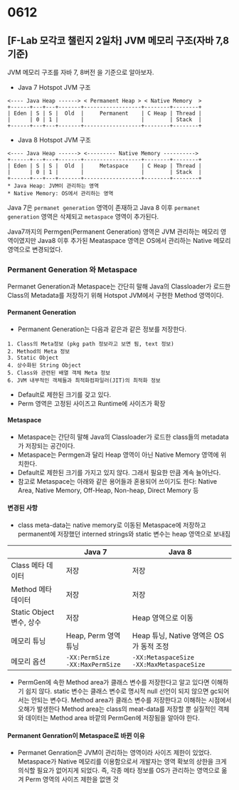 # 0612

## [F-Lab 모각코 챌린지 2일차] JVM 메모리 구조(자바 7,8 기준)
JVM 메모리 구조를 자바 7, 8버전 을 기준으로 알아보자.

- Java 7 Hotspot JVM 구조
```
<---- Java Heap ------> < Permanent Heap > < Native Memory  >
+------+---+---+-------+------------------+--------+--------+
| Eden | S | S |  Old  |     Permanent    | C Heap | Thread |
|      | 0 | 1 |       |                  |        | Stack  |
+------+---+---+-------+------------------+--------+--------+
```
- Java 8 Hotspot JVM 구조
```
<---- Java Heap ------> <--------- Native Memory ---------->
+------+---+---+-------+------------------+--------+--------+
| Eden | S | S |  Old  |     Metaspace    | C Heap | Thread |
|      | 0 | 1 |       |                  |        | Stack  |
+------+---+---+-------+------------------+--------+--------+
* Java Heap: JVM이 관리하는 영역
* Native Memory: OS에서 관리하는 영역
```

 Java 7은 `permanet generation` 영역이 존재하고 Java 8 이후 `permanet generation` 영역은 삭제되고 `metaspace` 영역이 추가된다.

Java7까지의 Permgen(Permanent Generation) 영역은 JVM 관리하는 메모리 영역이였지만 Java8 이후 추가된 Meataspace 영역은 OS에서 관리하는 Native 메모리 영역으로 변경되었다.

### Permanent Generation 와 Metaspace
Permanet Generation과 Metaspace는 간단히 말해 Java의 Classloader가 로드한 Class의 Metadata를 저장하기 위해 Hotspot JVM에서 구현한 Method 영역이다.

#### Permanent Generation
- Permanent Generation는 다음과 같은과 같은 정보를 저장한다.
```
1. Class의 Meta정보 (pkg path 정보라고 보면 됨, text 정보)
2. Method의 Meta 정보
3. Static Object
4. 상수화된 String Object
5. Class와 관련된 배열 객체 Meta 정보
6. JVM 내부적인 객체들과 최적화컴파일러(JIT)의 최적화 정보
```
- Default로 제한된 크기를 갖고 있다.
- Perm 영역은 고정된 사이즈고 Runtime에 사이즈가 확장

#### Metaspace
- Metaspace는 간단히 말해 Java의 Classloader가 로드한 class들의 metadata가 저장되는 공간이다.
- Metaspace는 Permgen과 달리 Heap 영역이 아닌 Native Memory 영역에 위치한다.
- Default로 제한된 크기를 가지고 있지 않다. 그래서 필요한 만큼 계속 늘어난다.
- 참고로 Metaspace는 아래와 같은 용어들과 혼용되어 쓰이기도 한다:
Native Area, Native Memory, Off-Heap, Non-heap, Direct Memory 등

#### 변경된 사항
- class meta-data는 native memory로 이동된 Metaspace에 저장하고 permanent에 저장했던 interned strings와 static 변수는 heap 영역으로 보내짐

|                          | Java 7                                | Java 8                                          |
| ------------------------ | ------------------------------------- | ----------------------------------------------- |
| Class 메타 데이터        | 저장                                  | 저장                                            |
| Method 메타 데이터       | 저장                                  | 저장                                            |
| Static Object 변수, 상수 | 저장                                  | Heap 영역으로 이동                              |
| 메모리 튜닝              | Heap, Perm 영역 튜닝                  | Heap 튜닝, Native 영역은 OS가 동적 조정         |
| 메모리 옵션              | `-XX:PermSize`  <br>`-XX:MaxPermSize` | `-XX:MetaspaceSize`  <br>`-XX:MaxMetaspaceSize` |

- PermGen에 속한 Method area가 클래스 변수를 저장한다고 알고 있다면 이해하기 쉽지 않다. static 변수는 클래스 변수로 명시적 null 선언이 되지 않으면 gc되어서는 안되는 변수다. Method area가 클래스 변수를 저장한다고 이해하는 시점에서 오해가 발생한다 Method area는 class의 meat-data를 저장할 뿐 실질적인 객체와 데이터는 Method area 바깥의 PermGen에 저장됨을 알아야 한다.

#### Permanent Genration이 Metaspace로 바뀐 이유
- Permanet Genration은 JVM이 관리하는 영역이라 사이즈 제한이 있었다. Metaspace가 Native 메모리를 이용함으로서 개발자는 영역 확보의 상한을 크게 의식할 필요가 없어지게 되었다. 즉, 각종 메타 정보를 OS가 관리하는 영역으로 옮겨 Perm 영역의 사이즈 제한을 없앤 것